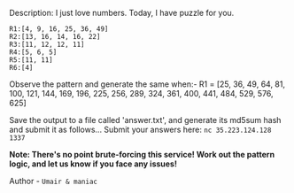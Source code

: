 
Description:
I just love numbers. Today, I have puzzle for you.
```
R1:[4, 9, 16, 25, 36, 49]
R2:[13, 16, 14, 16, 22]
R3:[11, 12, 12, 11]
R4:[5, 6, 5]
R5:[11, 11]
R6:[4]
```
Observe the pattern and generate the same when:-
R1 = [25, 36, 49, 64, 81, 100, 121, 144, 169, 196, 225, 256, 289, 324, 361, 400, 441, 484, 529, 576, 625]

Save the output to a file called 'answer.txt', and generate its md5sum hash and submit it as follows...
Submit your answers here: `nc 35.223.124.128 1337`

**Note: There's no point brute-forcing this service! Work out the pattern logic, and let us know if you face any issues!**

Author - `Umair & maniac`

